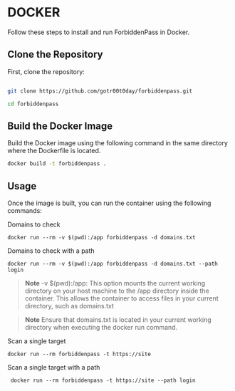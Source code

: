 # DOCKER

Follow these steps to install and run ForbiddenPass in Docker.

## Clone the Repository

First, clone the repository:

```bash

git clone https://github.com/gotr00t0day/forbiddenpass.git

cd forbiddenpass
```
## Build the Docker Image

Build the Docker image using the following command in the same directory where the Dockerfile is located.

```bash
docker build -t forbiddenpass .
```
## Usage

Once the image is built, you can run the container using the following commands:

 Domains to check
 ```
 docker run --rm -v $(pwd):/app forbiddenpass -d domains.txt
 ```

 Domains to check with a path
 ```
 docker run --rm -v $(pwd):/app forbiddenpass -d domains.txt --path login
 ```


 > **Note**
-v $(pwd):/app: This option mounts the current working directory on your host machine to the /app directory inside the container. This allows the container to access files in your current directory, such as domains.txt

 > **Note**
Ensure that domains.txt is located in your current working directory when executing the docker run command.
 
Scan a single target
 ```
docker run --rm forbiddenpass -t https://site
 ```
Scan a single target with a path
 ```
  docker run --rm forbiddenpass -t https://site --path login
 ````
